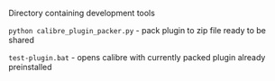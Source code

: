 Directory containing development tools

`python calibre_plugin_packer.py` - pack plugin to zip file ready to be shared 

`test-plugin.bat` - opens calibre with currently packed plugin already preinstalled